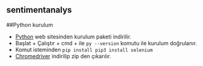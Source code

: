 ## sentimentanalys

##Python kurulum
- [Python](https://www.python.org/) web sitesinden kurulum paketi indirilir.
- Başlat + Çalıştır + cmd + ile `py --version` komutu ile kurulum doğrulanır.
- Komut isteminden `pip install pip3 install selenium`
- [Chromedriver](https://chromedriver.storage.googleapis.com/index.html?path=2.35/) indirilip zip den çıkarılır.

